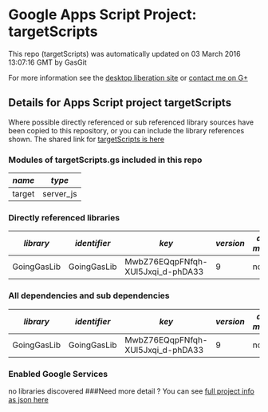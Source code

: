 # Google Apps Script Project: targetScripts
This repo (targetScripts) was automatically updated on 03 March 2016 13:07:16 GMT by GasGit

For more information see the [desktop liberation site](http://ramblings.mcpher.com/Home/excelquirks/drivesdk/gettinggithubready "desktop liberation") or [contact me on G+](https://plus.google.com/+BruceMcpherson "Bruce McPherson - GDE")
## Details for Apps Script project targetScripts
Where possible directly referenced or sub referenced library sources have been copied to this repository, or you can include the library references shown. 
The shared link for [targetScripts is here](https://script.google.com/d/1L2t3YZTsS4tJiovUgUwhAGpH22BAl_pIOlrmawZcK90iMTeScx_FavO8/edit?usp=sharing "open in the GAS IDE")

### Modules of targetScripts.gs included in this repo
*name*|*type*
--- | --- 
target| server_js
### Directly referenced libraries
*library*|*identifier*|*key*|*version*|*dev mode*|*source*|
--- | --- | --- | --- | --- | --- 
GoingGasLib| GoingGasLib|MwbZ76EQqpFNfqh-XUl5Jxqi_d-phDA33|9|no|no
### All dependencies and sub dependencies
*library*|*identifier*|*key*|*version*|*dev mode*|*source*|
--- | --- | --- | --- | --- | --- 
GoingGasLib| GoingGasLib|MwbZ76EQqpFNfqh-XUl5Jxqi_d-phDA33|9|no|no
### Enabled Google Services
no libraries discovered
###Need more detail ?
You can see [full project info as json here](info.json)
